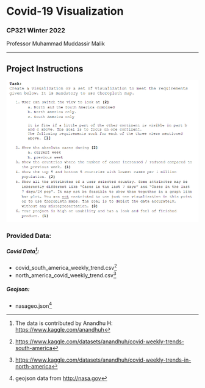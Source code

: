 # Covid-19 Visualization
### CP321 Winter 2022  
Professor Muhammad Muddassir Malik

---
## Project Instructions
![Assignment Instructions](/assets/images/instructions.png)
### Provided Data:
##### Covid Data[^1]:
- covid_south_america_weekly_trend.csv[^2]
- north_america_covid_weekly_trend.csv[^3]
##### Geojson:
- nasageo.json[^4]

[^1]: The data is contributed by Anandhu H: https://www.kaggle.com/anandhuh
[^2]: https://www.kaggle.com/datasets/anandhuh/covid-weekly-trends-south-america
[^3]: https://www.kaggle.com/datasets/anandhuh/covid-weekly-trends-in-north-america
[^4]: geojson data from http://nasa.gov